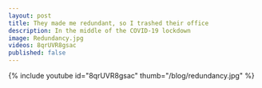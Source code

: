 ```yaml
---
layout: post
title: They made me redundant, so I trashed their office
description: In the middle of the COVID-19 lockdown
image: Redundancy.jpg
videos: 8qrUVR8gsac
published: false
---
```


{% include youtube id="8qrUVR8gsac" thumb="/blog/redundancy.jpg" %}

